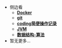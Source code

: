 <!--侧边栏-->

* 侧边看
    * [**Docker**](/study/Docker/README)
    * [**git**](/study/git/README)
    * [**coding简便操作记录**](/study/开发简便操作记录/README.md)
    * [**JVM**](/study/VM/README.md)
    * [**数据结构-算法**](/study/数据结构-算法/README.md)
* 暂无更多...

